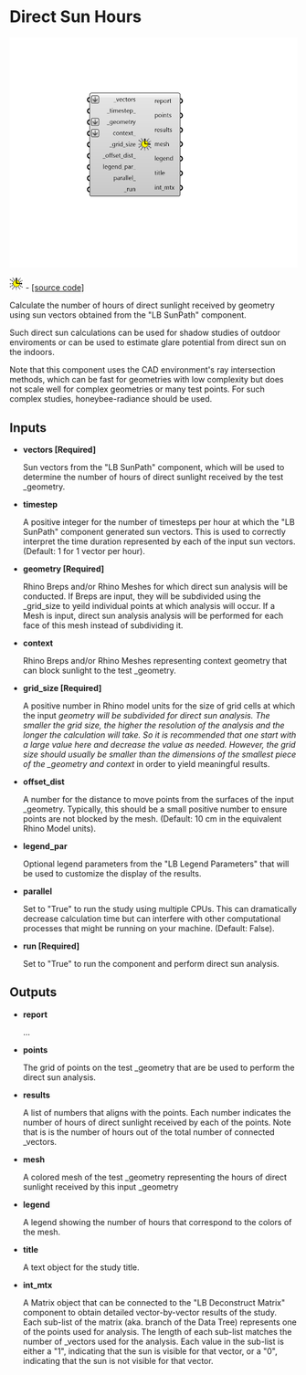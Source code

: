 # Direct Sun Hours

![](../../.gitbook/assets/Direct_Sun_Hours.png)

![](../../.gitbook/assets/Direct_Sun_Hours%20%281%29.png) - [\[source code\]](https://github.com/ladybug-tools/ladybug-grasshopper/blob/master/ladybug_grasshopper/src//LB%20Direct%20Sun%20Hours.py)

Calculate the number of hours of direct sunlight received by geometry using sun vectors obtained from the "LB SunPath" component.

Such direct sun calculations can be used for shadow studies of outdoor enviroments or can be used to estimate glare potential from direct sun on the indoors.

Note that this component uses the CAD environment's ray intersection methods, which can be fast for geometries with low complexity but does not scale well for complex geometries or many test points. For such complex studies, honeybee-radiance should be used.

## Inputs

* **vectors \[Required\]**

  Sun vectors from the "LB SunPath" component, which will be used to determine the number of hours of direct sunlight received by the test \_geometry. 

* **timestep**

  A positive integer for the number of timesteps per hour at which the "LB SunPath" component generated sun vectors. This is used to correctly interpret the time duration represented by each of the input sun vectors. \(Default: 1 for 1 vector per hour\). 

* **geometry \[Required\]**

  Rhino Breps and/or Rhino Meshes for which direct sun analysis will be conducted. If Breps are input, they will be subdivided using the \_grid\_size to yeild individual points at which analysis will occur. If a Mesh is input, direct sun analysis analysis will be performed for each face of this mesh instead of subdividing it. 

* **context**

  Rhino Breps and/or Rhino Meshes representing context geometry that can block sunlight to the test \_geometry. 

* **grid\_size \[Required\]**

  A positive number in Rhino model units for the size of grid cells at which the input _geometry will be subdivided for direct sun analysis. The smaller the grid size, the higher the resolution of the analysis and the longer the calculation will take.  So it is recommended that one start with a large value here and decrease the value as needed. However, the grid size should usually be smaller than the dimensions of the smallest piece of the \_geometry and context_ in order to yield meaningful results. 

* **offset\_dist**

  A number for the distance to move points from the surfaces of the input \_geometry.  Typically, this should be a small positive number to ensure points are not blocked by the mesh. \(Default: 10 cm in the equivalent Rhino Model units\). 

* **legend\_par**

  Optional legend parameters from the "LB Legend Parameters" that will be used to customize the display of the results. 

* **parallel**

  Set to "True" to run the study using multiple CPUs. This can dramatically decrease calculation time but can interfere with other computational processes that might be running on your machine. \(Default: False\). 

* **run \[Required\]**

  Set to "True" to run the component and perform direct sun analysis. 

## Outputs

* **report**

  ... 

* **points**

  The grid of points on the test \_geometry that are be used to perform the direct sun analysis. 

* **results**

  A list of numbers that aligns with the points. Each number indicates the number of hours of direct sunlight received by each of the points.  Note that is is the number of hours out of the total number of connected \_vectors. 

* **mesh**

  A colored mesh of the test \_geometry representing the hours of direct sunlight received by this input \_geometry 

* **legend**

  A legend showing the number of hours that correspond to the colors of the mesh. 

* **title**

  A text object for the study title. 

* **int\_mtx**

  A Matrix object that can be connected to the "LB Deconstruct Matrix" component to obtain detailed vector-by-vector results of the study. Each sub-list of the matrix \(aka. branch of the Data Tree\) represents one of the points used for analysis. The length of each sub-list matches the number of \_vectors used for the analysis. Each value in the sub-list is either a "1", indicating that the sun is visible for that vector, or a "0", indicating that the sun is not visible for that vector. 

